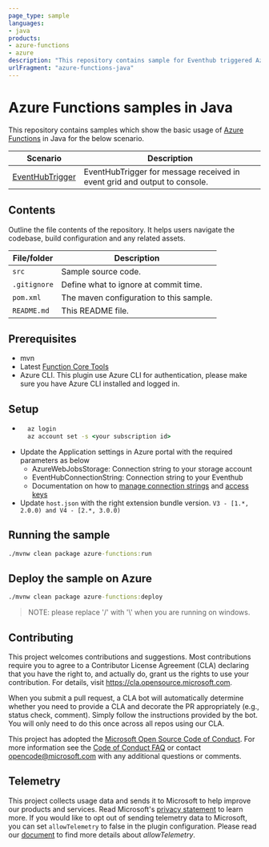 ```yaml
---
page_type: sample
languages:
- java
products:
- azure-functions
- azure
description: "This repository contains sample for Eventhub triggered Azure Functions in batch"
urlFragment: "azure-functions-java"
---
```


# Azure Functions samples in Java

This repository contains samples which show the basic usage of [Azure Functions](https://docs.microsoft.com/en-us/azure/azure-functions/) in Java for the below scenario.

| Scenario       | Description                                |
|-------------------|--------------------------------------------|
| [EventHubTrigger](./src/main/java/com/functions/EventHubTriggerFunction.java) | EventHubTrigger for message received in event grid and output to console.

## Contents

Outline the file contents of the repository. It helps users navigate the codebase, build configuration and any related assets.

| File/folder       | Description                                |
|-------------------|--------------------------------------------|
| `src`             | Sample source code.                        |
| `.gitignore`      | Define what to ignore at commit time.      |
| `pom.xml`         | The maven configuration to this sample.   |
| `README.md`       | This README file.                          

## Prerequisites

- mvn
- Latest [Function Core Tools](https://aka.ms/azfunc-install)
- Azure CLI. This plugin use Azure CLI for authentication, please make sure you have Azure CLI installed and logged in.

## Setup

- ```cmd
    az login
    az account set -s <your subscription id>
    ```
- Update the Application settings in Azure portal with the required parameters as below
  - AzureWebJobsStorage: Connection string to your storage account
  - EventHubConnectionString: Connection string to your Eventhub
  - Documentation on how to [manage connection strings](https://docs.microsoft.com/en-gb/azure/storage/common/storage-account-keys-manage?tabs=azure-portal) and [access keys](https://docs.microsoft.com/en-gb/azure/storage/common/storage-configure-connection-string#create-a-connection-string-for-an-azure-storage-account)
- Update `host.json` with the right extension bundle version. `V3 - [1.*, 2.0.0) and V4 - [2.*, 3.0.0)`


## Running the sample

```cmd
./mvnw clean package azure-functions:run
```

## Deploy the sample on Azure


```cmd
./mvnw clean package azure-functions:deploy
```


> NOTE: please replace '/' with '\\' when you are running on windows.


## Contributing

This project welcomes contributions and suggestions.  Most contributions require you to agree to a
Contributor License Agreement (CLA) declaring that you have the right to, and actually do, grant us
the rights to use your contribution. For details, visit https://cla.opensource.microsoft.com.

When you submit a pull request, a CLA bot will automatically determine whether you need to provide
a CLA and decorate the PR appropriately (e.g., status check, comment). Simply follow the instructions
provided by the bot. You will only need to do this once across all repos using our CLA.

This project has adopted the [Microsoft Open Source Code of Conduct](https://opensource.microsoft.com/codeofconduct/).
For more information see the [Code of Conduct FAQ](https://opensource.microsoft.com/codeofconduct/faq/) or
contact [opencode@microsoft.com](mailto:opencode@microsoft.com) with any additional questions or comments.

## Telemetry
This project collects usage data and sends it to Microsoft to help improve our products and services.
Read Microsoft's [privacy statement](https://privacy.microsoft.com/en-us/privacystatement) to learn more.
If you would like to opt out of sending telemetry data to Microsoft, you can set `allowTelemetry` to false in the plugin configuration.
Please read our [document](https://github.com/microsoft/azure-gradle-plugins/wiki/Configuration) to find more details about *allowTelemetry*.